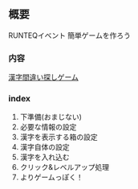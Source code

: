 ## 概要
RUNTEQイベント
簡単ゲームを作ろう

### 内容
[漢字間違い探しゲーム](https://jp.vonvon.me/quiz/321)

### index
1. 下準備(おまじない)
2. 必要な情報の設定
3. 漢字を表示する箱の設定
4. 漢字自体の設定
5. 漢字を入れ込む
6. クリック&レベルアップ処理
7. よりゲームっぽく！

